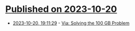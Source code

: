 # [Published on 2023-10-20](index.md)

* [2023-10-20, 19:11:29](https://lobste.rs/s/6kbrca/via_solving_100_gb_problem) - [Via: Solving the 100 GB Problem](https://www.youtube.com/watch?v=e5wAn-4e5hQ)
